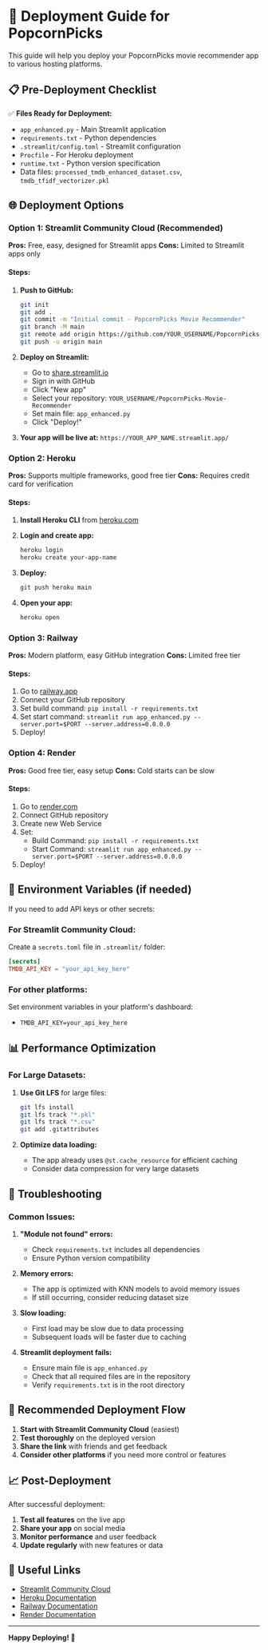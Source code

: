 # 🚀 Deployment Guide for PopcornPicks

This guide will help you deploy your PopcornPicks movie recommender app to various hosting platforms.

## 📋 Pre-Deployment Checklist

✅ **Files Ready for Deployment:**
- `app_enhanced.py` - Main Streamlit application
- `requirements.txt` - Python dependencies
- `.streamlit/config.toml` - Streamlit configuration
- `Procfile` - For Heroku deployment
- `runtime.txt` - Python version specification
- Data files: `processed_tmdb_enhanced_dataset.csv`, `tmdb_tfidf_vectorizer.pkl`

## 🌐 Deployment Options

### Option 1: Streamlit Community Cloud (Recommended)

**Pros:** Free, easy, designed for Streamlit apps
**Cons:** Limited to Streamlit apps only

#### Steps:
1. **Push to GitHub:**
   ```bash
   git init
   git add .
   git commit -m "Initial commit - PopcornPicks Movie Recommender"
   git branch -M main
   git remote add origin https://github.com/YOUR_USERNAME/PopcornPicks-Movie-Recommender.git
   git push -u origin main
   ```

2. **Deploy on Streamlit:**
   - Go to [share.streamlit.io](https://share.streamlit.io)
   - Sign in with GitHub
   - Click "New app"
   - Select your repository: `YOUR_USERNAME/PopcornPicks-Movie-Recommender`
   - Set main file: `app_enhanced.py`
   - Click "Deploy!"

3. **Your app will be live at:**
   `https://YOUR_APP_NAME.streamlit.app/`

### Option 2: Heroku

**Pros:** Supports multiple frameworks, good free tier
**Cons:** Requires credit card for verification

#### Steps:
1. **Install Heroku CLI** from [heroku.com](https://devcenter.heroku.com/articles/heroku-cli)

2. **Login and create app:**
   ```bash
   heroku login
   heroku create your-app-name
   ```

3. **Deploy:**
   ```bash
   git push heroku main
   ```

4. **Open your app:**
   ```bash
   heroku open
   ```

### Option 3: Railway

**Pros:** Modern platform, easy GitHub integration
**Cons:** Limited free tier

#### Steps:
1. Go to [railway.app](https://railway.app)
2. Connect your GitHub repository
3. Set build command: `pip install -r requirements.txt`
4. Set start command: `streamlit run app_enhanced.py --server.port=$PORT --server.address=0.0.0.0`
5. Deploy!

### Option 4: Render

**Pros:** Good free tier, easy setup
**Cons:** Cold starts can be slow

#### Steps:
1. Go to [render.com](https://render.com)
2. Connect GitHub repository
3. Create new Web Service
4. Set:
   - Build Command: `pip install -r requirements.txt`
   - Start Command: `streamlit run app_enhanced.py --server.port=$PORT --server.address=0.0.0.0`
5. Deploy!

## 🔧 Environment Variables (if needed)

If you need to add API keys or other secrets:

### For Streamlit Community Cloud:
Create a `secrets.toml` file in `.streamlit/` folder:
```toml
[secrets]
TMDB_API_KEY = "your_api_key_here"
```

### For other platforms:
Set environment variables in your platform's dashboard:
- `TMDB_API_KEY=your_api_key_here`

## 📊 Performance Optimization

### For Large Datasets:
1. **Use Git LFS** for large files:
   ```bash
   git lfs install
   git lfs track "*.pkl"
   git lfs track "*.csv"
   git add .gitattributes
   ```

2. **Optimize data loading:**
   - The app already uses `@st.cache_resource` for efficient caching
   - Consider data compression for very large datasets

## 🐛 Troubleshooting

### Common Issues:

1. **"Module not found" errors:**
   - Check `requirements.txt` includes all dependencies
   - Ensure Python version compatibility

2. **Memory errors:**
   - The app is optimized with KNN models to avoid memory issues
   - If still occurring, consider reducing dataset size

3. **Slow loading:**
   - First load may be slow due to data processing
   - Subsequent loads will be faster due to caching

4. **Streamlit deployment fails:**
   - Ensure main file is `app_enhanced.py`
   - Check that all required files are in the repository
   - Verify `requirements.txt` is in the root directory

## 🎯 Recommended Deployment Flow

1. **Start with Streamlit Community Cloud** (easiest)
2. **Test thoroughly** on the deployed version
3. **Share the link** with friends and get feedback
4. **Consider other platforms** if you need more control or features

## 📈 Post-Deployment

After successful deployment:

1. **Test all features** on the live app
2. **Share your app** on social media
3. **Monitor performance** and user feedback
4. **Update regularly** with new features or data

## 🔗 Useful Links

- [Streamlit Community Cloud](https://share.streamlit.io)
- [Heroku Documentation](https://devcenter.heroku.com/)
- [Railway Documentation](https://docs.railway.app/)
- [Render Documentation](https://render.com/docs)

---

**Happy Deploying! 🚀**
